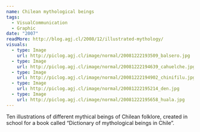 ```yaml
---
name: Chilean mythological beings
tags:
  - VisualCommunication
  - Graphic
date: "2007"
readMore: http://blog.agj.cl/2008/12/illustrated-mythology/
visuals:
  - type: Image
    url: http://piclog.agj.cl/image/normal/20081222193509_balsero.jpg
  - type: Image
    url: http://piclog.agj.cl/image/normal/20081222194639_cahuelche.jpg
  - type: Image
    url: http://piclog.agj.cl/image/normal/20081222194902_chinifilu.jpg
  - type: Image
    url: http://piclog.agj.cl/image/normal/20081222195214_den.jpg
  - type: Image
    url: http://piclog.agj.cl/image/normal/20081222195658_huala.jpg
---
```


Ten illustrations of different mythical beings of Chilean folklore, created in school for a book called “Dictionary of mythological beings in Chile”.
